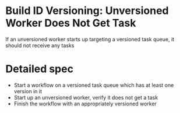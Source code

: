 # Build ID Versioning: Unversioned Worker Does Not Get Task

If an unversioned worker starts up targeting a versioned task queue, it should not receive any tasks

# Detailed spec

* Start a workflow on a versioned task queue which has at least one version in it
* Start up an unversioned worker, verify it does not get a task
* Finish the workflow with an appropriately versioned worker

